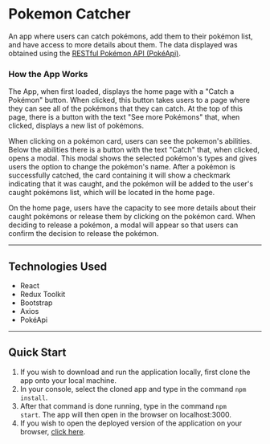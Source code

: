 # Pokemon Catcher

An app where users can catch pokémons, add them to their pokémon list, and have access to more details about them. The data displayed was obtained using the [RESTful Pokémon API (PokéApi)](https://pokeapi.co/docs/v2).

### How the App Works

The App, when first loaded, displays the home page with a "Catch a Pokémon" button. When clicked, this button takes users to a page where they can see all of the pokémons that they can catch. At the top of this page, there is a button with the text "See more Pokémons" that, when clicked, displays a new list of pokémons.

When clicking on a pokémon card, users can see the pokemon's abilities. Below the abilities there is a button with the text "Catch" that, when clicked, opens a modal. This modal shows the selected pokémon's types and gives users the option to change the pokémon's name. After a pokémon is successfully catched, the card containing it will show a checkmark indicating that it was caught, and the pokémon will be added to the user's caught pokémons list, which will be located in the home page.

On the home page, users have the capacity to see more details about their caught pokémons or release them by clicking on the pokémon card. When deciding to release a pokémon, a modal will appear so that users can confirm the decision to release the pokémon.

---

## Technologies Used

-   React
-   Redux Toolkit
-   Bootstrap
-   Axios
-   PokéApi

---

## Quick Start

1. If you wish to download and run the application locally, first clone the app onto your local machine.
2. In your console, select the cloned app and type in the command <code>npm install</code>.
3. After that command is done running, type in the command <code>npm start</code>. The app will then open in the browser on localhost:3000.
4. If you wish to open the deployed version of the application on your browser, [click here](https://pokemon-catcher-app.vercel.app/).
